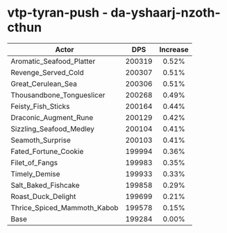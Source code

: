 # vtp-tyran-push - da-yshaarj-nzoth-cthun
| Actor | DPS | Increase |
|---|:---:|:---:|
|Aromatic_Seafood_Platter|200319|0.52%|
|Revenge_Served_Cold|200307|0.51%|
|Great_Cerulean_Sea|200306|0.51%|
|Thousandbone_Tongueslicer|200268|0.49%|
|Feisty_Fish_Sticks|200164|0.44%|
|Draconic_Augment_Rune|200129|0.42%|
|Sizzling_Seafood_Medley|200104|0.41%|
|Seamoth_Surprise|200103|0.41%|
|Fated_Fortune_Cookie|199994|0.36%|
|Filet_of_Fangs|199983|0.35%|
|Timely_Demise|199933|0.33%|
|Salt_Baked_Fishcake|199858|0.29%|
|Roast_Duck_Delight|199699|0.21%|
|Thrice_Spiced_Mammoth_Kabob|199578|0.15%|
|Base|199284|0.00%|
